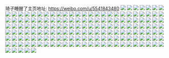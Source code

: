 琦子睡醒了主页地址: https://weibo.com/u/5541843480 
![](https://wx4.sinaimg.cn/mw2000/006330Egly1h9iq6j2hyaj31pi25dqv5.jpg) 
![](https://wx4.sinaimg.cn/mw2000/006330Egly1h9iq6fsxz5j30yi1kx7hx.jpg) 
![](https://wx4.sinaimg.cn/mw2000/006330Egly1h9iq6jvo1zj30u01e31ed.jpg) 
![](https://wx4.sinaimg.cn/mw2000/006330Egly1h9iq6kg0i1j30sz16q7m2.jpg) 
![](https://wx4.sinaimg.cn/mw2000/006330Egly1h9iq7bjssmj30yi22oe82.jpg) 
![](https://wx4.sinaimg.cn/mw2000/006330Egly1h9iq72uzmbj30u01hc7lo.jpg) 
![](https://wx4.sinaimg.cn/mw2000/006330Egly1h9971rnq1ij30u01k5gx5.jpg) 
![](https://wx4.sinaimg.cn/mw2000/006330Egly1h94litwdjuj30om0vp76f.jpg) 
![](https://wx4.sinaimg.cn/mw2000/006330Egly1h8oiney4fhj30k00zktdy.jpg) 
![](https://wx4.sinaimg.cn/mw2000/006330Egly1h8oinf80vqj30k00zkaf0.jpg) 
![](https://wx4.sinaimg.cn/mw2000/006330Egly1h8oinfp8pgj30k00zktda.jpg) 
![](https://wx4.sinaimg.cn/mw2000/006330Egly1h8oing0y1yj30k00zkgqg.jpg) 
![](https://wx4.sinaimg.cn/mw2000/006330Egly1h8oineo5k9j30k00zkq7c.jpg) 
![](https://wx4.sinaimg.cn/mw2000/006330Egly1h8oingavxlj30k00zkq7c.jpg) 
![](https://wx4.sinaimg.cn/mw2000/006330Egly1h8iytpmgsnj30u0140ahb.jpg) 
![](https://wx4.sinaimg.cn/mw2000/006330Egly1h8fgrm24qpj30u01hcjxp.jpg) 
![](https://wx4.sinaimg.cn/mw2000/006330Egly1h83vnjz9wij30u011fjwx.jpg) 
![](https://wx4.sinaimg.cn/mw2000/006330Egly1h83vo2ujksj30u016q45w.jpg) 
![](https://wx4.sinaimg.cn/mw2000/006330Egly1h83vo3p9jij30u0140dpa.jpg) 
![](https://wx4.sinaimg.cn/mw2000/006330Egly1h83vo2dkiqj30u01sygwl.jpg) 
![](https://wx4.sinaimg.cn/mw2000/006330Egly1h83vo4d5wyj30oc11k0vf.jpg) 
![](https://wx4.sinaimg.cn/mw2000/006330Egly1h83vo4p40ej30u015l7bh.jpg) 
![](https://wx4.sinaimg.cn/mw2000/006330Egly1h7wk9r5ldhj30u0140n3r.jpg) 
![](https://wx4.sinaimg.cn/mw2000/006330Egly1h7wk9rpptzj30r40ywtbt.jpg) 
![](https://wx4.sinaimg.cn/mw2000/006330Egly1h7wk9snrv0j30u0140dmp.jpg) 
![](https://wx4.sinaimg.cn/mw2000/006330Egly1h7wk9tl7byj30u0140n47.jpg) 
![](https://wx4.sinaimg.cn/mw2000/006330Egly1h7wk9uh8m3j30u0140q9k.jpg) 
![](https://wx4.sinaimg.cn/mw2000/006330Egly1h7wkbm9zbvj30u0140afp.jpg) 
![](https://wx4.sinaimg.cn/mw2000/006330Egly1h7upw41kg7j30u016g7ak.jpg) 
![](https://wx4.sinaimg.cn/mw2000/006330Egly1h7upw4k2ktj30u00uhgor.jpg) 
![](https://wx4.sinaimg.cn/mw2000/006330Egly1h7u0pdcyxxj30u01hctir.jpg) 
![](https://wx4.sinaimg.cn/mw2000/006330Egly1h7lakpvsm7j30u00ydgp7.jpg) 
![](https://wx4.sinaimg.cn/mw2000/006330Egly1h7lakwgjadj30u01q9wnx.jpg) 
![](https://wx4.sinaimg.cn/mw2000/006330Egly1h7laknabzkj30u01twgwn.jpg) 
![](https://wx4.sinaimg.cn/mw2000/006330Egly1h7lal0c7ijj30u01sy109.jpg) 
![](https://wx4.sinaimg.cn/mw2000/006330Egly1h7lal9yrzxj30u014wwij.jpg) 
![](https://wx4.sinaimg.cn/mw2000/006330Egly1h74r1q1fu3j30yi0ti40a.jpg) 
![](https://wx4.sinaimg.cn/mw2000/006330Egly1h74r1qb0zxj30wi0lg0t6.jpg) 
![](https://wx4.sinaimg.cn/mw2000/006330Egly1h741t3db1fj312u0u0why.jpg) 
![](https://wx4.sinaimg.cn/mw2000/006330Egly1h741t3wbcij30k00qrq73.jpg) 
![](https://wx4.sinaimg.cn/mw2000/006330Egly1h741t1ncvvj31a50u0dgw.jpg) 
![](https://wx4.sinaimg.cn/mw2000/006330Egly1h72nict8ddj30u01280zi.jpg) 
![](https://wx4.sinaimg.cn/mw2000/006330Egly1h72nj2syl8j30k00zkaf0.jpg) 
![](https://wx4.sinaimg.cn/mw2000/006330Egly1h72nj3ty68j30k00zkacj.jpg) 
![](https://wx4.sinaimg.cn/mw2000/006330Egly1h6zfskhsf0j31410u0tef.jpg) 
![](https://wx4.sinaimg.cn/mw2000/006330Egly1h6zfshxrcvj31410u0n3q.jpg) 
![](https://wx4.sinaimg.cn/mw2000/006330Egly1h6zfrt9nv7j30u00u0gqm.jpg) 
![](https://wx4.sinaimg.cn/mw2000/006330Egly1h6zfs197zsj30u015on24.jpg) 
![](https://wx4.sinaimg.cn/mw2000/006330Egly1h6zfsdwhxtj30u013sjvw.jpg) 
![](https://wx4.sinaimg.cn/mw2000/006330Egly1h6zfsfo8rsj31410u0452.jpg) 
![](https://wx4.sinaimg.cn/mw2000/006330Egly1h6vxinb8f8j30u01szwkz.jpg) 
![](https://wx4.sinaimg.cn/mw2000/006330Egly1h6vxiuxoifj30u01syq8z.jpg) 
![](https://wx4.sinaimg.cn/mw2000/006330Egly1h6vximyd45j30tw10uwgx.jpg) 
![](https://wx4.sinaimg.cn/mw2000/006330Egly1h6urlexeoyj30u0140n8b.jpg) 
![](https://wx4.sinaimg.cn/mw2000/006330Egly1h6urlggqa5j30u0140tir.jpg) 
![](https://wx4.sinaimg.cn/mw2000/006330Egly1h6ur6y086ij30u014wmyn.jpg) 
![](https://wx4.sinaimg.cn/mw2000/006330Egly1h6ur4e5lg6j30u013e3zc.jpg) 
![](https://wx4.sinaimg.cn/mw2000/006330Egly1h6urlh72oej30u0150dke.jpg) 
![](https://wx4.sinaimg.cn/mw2000/006330Egly1h6urldskeuj30u011175d.jpg) 
![](https://wx4.sinaimg.cn/mw2000/006330Egly1h6pp0ix7c9j30u01hcqe9.jpg) 
![](https://wx4.sinaimg.cn/mw2000/006330Egly1h6pp1qadgaj30u01hcwlo.jpg) 
![](https://wx4.sinaimg.cn/mw2000/006330Egly1h6p0sf832ej30u0124add.jpg) 
![](https://wx4.sinaimg.cn/mw2000/006330Egly1h6p0sfup3zj30nz0vxq5z.jpg) 
![](https://wx4.sinaimg.cn/mw2000/006330Egly1h6p0sgcy5qj30u01ew0x2.jpg) 
![](https://wx4.sinaimg.cn/mw2000/006330Egly1h6p0sh4kxvj30u014ywfs.jpg) 
![](https://wx4.sinaimg.cn/mw2000/006330Egly1h6p0sgssiqj30u01570zj.jpg) 
![](https://wx4.sinaimg.cn/mw2000/006330Egly1h6p0shh595j30u014pgqt.jpg) 
![](https://wx4.sinaimg.cn/mw2000/006330Egly1h6ok63e4zvj30u01sx0wr.jpg) 
![](https://wx4.sinaimg.cn/mw2000/006330Egly1h6ok63r3z0j30u01sx74v.jpg) 
![](https://wx4.sinaimg.cn/mw2000/006330Egly1h6ok685dklj30u01sxdgh.jpg) 
![](https://wx4.sinaimg.cn/mw2000/006330Egly1h6njicc9tuj30lb0uj43g.jpg) 
![](https://wx4.sinaimg.cn/mw2000/006330Egly1h6nji9uya9j30u015cn8s.jpg) 
![](https://wx4.sinaimg.cn/mw2000/006330Egly1h6njian3loj30u01bcwld.jpg) 
![](https://wx4.sinaimg.cn/mw2000/006330Egly1h6gdeqi65sj30u00dpq4n.jpg) 
![](https://wx4.sinaimg.cn/mw2000/006330Egly1h6emlbw9npj30u01sy0xg.jpg) 
![](https://wx4.sinaimg.cn/mw2000/006330Egly1h6emlv288kj30u01sytdp.jpg) 
![](https://wx4.sinaimg.cn/mw2000/006330Egly1h6emm83bjtj30u01sy0xg.jpg) 
![](https://wx4.sinaimg.cn/mw2000/006330Egly1h6emllv1q5j30u01sydlt.jpg) 
![](https://wx4.sinaimg.cn/mw2000/006330Egly1h6emmhpm01j31hc0u0434.jpg) 
![](https://wx4.sinaimg.cn/mw2000/006330Egly1h6emmh31fnj30u01syjvm.jpg) 
![](https://wx4.sinaimg.cn/mw2000/006330Egly1h69dmrn9a1j30u014ydk3.jpg) 
![](https://wx4.sinaimg.cn/mw2000/006330Egly1h69dms4z9bj30u0140ai0.jpg) 
![](https://wx4.sinaimg.cn/mw2000/006330Egly1h69dmsft5lj31400u077p.jpg) 
![](https://wx4.sinaimg.cn/mw2000/006330Egly1h69dmtfgnwj31400u0go3.jpg) 
![](https://wx4.sinaimg.cn/mw2000/006330Egly1h648em3ssjj30u016uq8b.jpg) 
![](https://wx4.sinaimg.cn/mw2000/006330Egly1h5zhehs44mj30u017htj9.jpg) 
![](https://wx4.sinaimg.cn/mw2000/006330Egly1h5zhehf06gj30uu0u0ahi.jpg) 
![](https://wx4.sinaimg.cn/mw2000/006330Egly1h5x9inl3pyj30u01cuaby.jpg) 
![](https://wx4.sinaimg.cn/mw2000/006330Egly1h4yfrljjrmj31150u0afp.jpg) 
![](https://wx4.sinaimg.cn/mw2000/006330Egly1h4yfrwzwdxj30u60txtdd.jpg) 
![](https://wx4.sinaimg.cn/mw2000/006330Egly1h4qj36z61oj30yi1kl1kx.jpg) 
![](https://wx4.sinaimg.cn/mw2000/006330Egly1h4qj37ykijj30xq1144qp.jpg) 
![](https://wx4.sinaimg.cn/mw2000/006330Egly1h4qj38epnyj30xs1kkk3j.jpg) 
![](https://wx4.sinaimg.cn/mw2000/006330Egly1h4qj3b08t4j30yh19kduq.jpg) 
![](https://wx4.sinaimg.cn/mw2000/006330Egly1h4qj399hq3j30yi1kfnaw.jpg) 
![](https://wx4.sinaimg.cn/mw2000/006330Egly1h4loyrlgp6j30ow0tvn9c.jpg) 
![](https://wx4.sinaimg.cn/mw2000/006330Egly1h4loys051wj30oo1hc0zn.jpg) 
![](https://wx4.sinaimg.cn/mw2000/006330Egly1h4loypoqamj32c0340x6q.jpg) 
![](https://wx4.sinaimg.cn/mw2000/006330Egly1h48xyebsu1j30tm0hg74w.jpg) 
![](https://wx4.sinaimg.cn/mw2000/006330Egly1h2n8x4t4ohj30u01t04dm.jpg) 
![](https://wx4.sinaimg.cn/mw2000/006330Egly1h21elxuzuqj31dc2ic7wh.jpg) 
![](https://wx4.sinaimg.cn/mw2000/006330Egly1h17ctet3wlj30rg0dcqbf.jpg) 
![](https://wx4.sinaimg.cn/mw2000/006330Egly1h17ctf7qkzj30k809an0d.jpg) 
![](https://wx4.sinaimg.cn/mw2000/006330Egly1h17ctg8uvwj30sa07bjuh.jpg) 
![](https://wx4.sinaimg.cn/mw2000/006330Egly1h17ctq767ij30j60agq37.jpg) 
![](https://wx4.sinaimg.cn/mw2000/006330Egly1h17ctr0wjhj30kz046abw.jpg) 
![](https://wx4.sinaimg.cn/mw2000/006330Egly1h17cttb3uqj30qk0vt7mh.jpg) 
![](https://wx4.sinaimg.cn/mw2000/006330Egly1gzaip88sxhj30tz0fpwj4.jpg) 
![](https://wx4.sinaimg.cn/mw2000/006330Egly1gxylj3ndpcj30t40ygjxw.jpg) 
![](https://wx4.sinaimg.cn/mw2000/006330Egly1gxyliviq3zj30u01b4jyd.jpg) 
![](https://wx4.sinaimg.cn/mw2000/006330Egly1gxyljtbbg1j30rc0s0q7j.jpg) 
![](https://wx4.sinaimg.cn/mw2000/006330Egly1gxyljlprkfj30qg18s461.jpg) 
![](https://wx4.sinaimg.cn/mw2000/006330Egly1gxylil8liij30u01lg11v.jpg) 
![](https://wx4.sinaimg.cn/mw2000/006330Egly1gxylk49k1dj30u01t0aki.jpg) 
![](https://wx4.sinaimg.cn/mw2000/006330Egly1gw8p4fjv9pj30u0104458.jpg) 
![](https://wx4.sinaimg.cn/mw2000/006330Egly1guxqcpq4isj61941nwnk802.jpg) 
![](https://wx4.sinaimg.cn/mw2000/006330Egly1guxqcqq3lrj60j60isjvd02.jpg) 
![](https://wx4.sinaimg.cn/mw2000/006330Egly1guxqcxpf6rj63k01n4qv502.jpg) 
![](https://wx4.sinaimg.cn/mw2000/006330Egly1guxqcyd3joj60qo1lqdi602.jpg) 
![](https://wx4.sinaimg.cn/mw2000/006330Egly1guxqcyzh56j60qo1lpaep02.jpg) 
![](https://wx4.sinaimg.cn/mw2000/006330Egly1guxqerhcexj60qo0qo3yx02.jpg) 
![](https://wx4.sinaimg.cn/mw2000/006330Egly1gupamnzey9j61e43341ky02.jpg) 
![](https://wx4.sinaimg.cn/mw2000/006330Egly1gupamolycej60u0140tau02.jpg) 
![](https://wx4.sinaimg.cn/mw2000/006330Egly1gupan71x8yj60pg0vf77h02.jpg) 
![](https://wx4.sinaimg.cn/mw2000/006330Egly1gupamp97v2j60qo19542d02.jpg) 
![](https://wx4.sinaimg.cn/mw2000/006330Egly1gu24sa2ynnj30r4140jyk.jpg) 
![](https://wx4.sinaimg.cn/mw2000/006330Egly1gtdu6dg35ij30l40l4tad.jpg) 
![](https://wx4.sinaimg.cn/mw2000/006330Egly1gtdu256smqj30pe0p1jv7.jpg) 
![](https://wx4.sinaimg.cn/mw2000/006330Egly1gtdu27v18ij30sw0ukafk.jpg) 
![](https://wx4.sinaimg.cn/mw2000/006330Egly1gtdu2ms65vj30u014sqbb.jpg) 
![](https://wx4.sinaimg.cn/mw2000/006330Egly1gtdu2bimwqj30u01b4woq.jpg) 
![](https://wx4.sinaimg.cn/mw2000/006330Egly1gsy5dpjlc7j31t00u0gvi.jpg) 
![](https://wx4.sinaimg.cn/mw2000/006330Egly1gslbcs59e5j30ls0nojwn.jpg) 
![](https://wx4.sinaimg.cn/mw2000/006330Egly1gslbcqzaebj30qs1207dp.jpg) 
![](https://wx4.sinaimg.cn/mw2000/006330Egly1gslbco2u91j31hc140e2n.jpg) 
![](https://wx4.sinaimg.cn/mw2000/006330Egly1gslbda2af4j30tu0qb0xt.jpg) 
![](https://wx4.sinaimg.cn/mw2000/006330Egly1gs9cpgw0h9j30yw0sv19c.jpg) 
![](https://wx4.sinaimg.cn/mw2000/006330Egly1gs9cpl85u2j31hc1401kx.jpg) 
![](https://wx4.sinaimg.cn/mw2000/006330Egly1gs9cr3ny2qj30sg0sgdpd.jpg) 
![](https://wx4.sinaimg.cn/mw2000/006330Egly1gs9cpmls9aj30sg1fody9.jpg) 
![](https://wx4.sinaimg.cn/mw2000/006330Egly1gs9cpum64jj33341fk1ky.jpg) 
![](https://wx4.sinaimg.cn/mw2000/006330Egly1gs9cq1v96vj31fg1pchdt.jpg) 
![](https://wx4.sinaimg.cn/mw2000/006330Egly1gs9cqf8s1ij33341fkhdu.jpg) 
![](https://wx4.sinaimg.cn/mw2000/006330Egly1gs9cqrwtqbj33341fknpd.jpg) 
![](https://wx4.sinaimg.cn/mw2000/006330Egly1gs9cr0ukggj314o180b29.jpg) 
![](https://wx4.sinaimg.cn/mw2000/006330Egly1gri4ilht12j319k1asx6p.jpg) 
![](https://wx4.sinaimg.cn/mw2000/006330Egly1gri4ikbq2bj32og1fk1kx.jpg) 
![](https://wx4.sinaimg.cn/mw2000/006330Egly1gri4ih734fj32bw1vox6p.jpg) 
![](https://wx4.sinaimg.cn/mw2000/006330Egly1grh5fcu02oj31d81jc7wh.jpg) 
![](https://wx4.sinaimg.cn/mw2000/006330Egly1grh5fdrzkij30u01br4fh.jpg) 
![](https://wx4.sinaimg.cn/mw2000/006330Egly1grh5fda0lxj30ss140nds.jpg) 
![](https://wx4.sinaimg.cn/mw2000/006330Egly1gqcfzcy9jnj30u00xn0zp.jpg) 
![](https://wx4.sinaimg.cn/mw2000/006330Egly1gqcfzs87oij30u00xcq6u.jpg) 
![](https://wx4.sinaimg.cn/mw2000/006330Egly1gqcg01tytij30to0x00z8.jpg) 
![](https://wx4.sinaimg.cn/mw2000/006330Egly1gq1p0qijmoj30u0140n3e.jpg) 
![](https://wx4.sinaimg.cn/mw2000/006330Egly1gpu2ru5ohbj30tg138dmh.jpg) 
![](https://wx4.sinaimg.cn/mw2000/006330Egly1gpo7j598b3j30sc0tszn1.jpg) 
![](https://wx4.sinaimg.cn/mw2000/006330Egly1gne45ouu1kj30vg16ojz0.jpg) 
![](https://wx4.sinaimg.cn/mw2000/006330Egly1gizk565fd4j30ts0m00wu.jpg) 
![](https://wx4.sinaimg.cn/mw2000/006330Egly1gh0zo2jntej30u01t0mzr.jpg) 
![](https://wx4.sinaimg.cn/mw2000/006330Egly1gh0zo3015kj30u01t0acu.jpg) 
![](https://wx4.sinaimg.cn/mw2000/006330Egly1gh0zo3df07j30u01t0wh0.jpg) 
